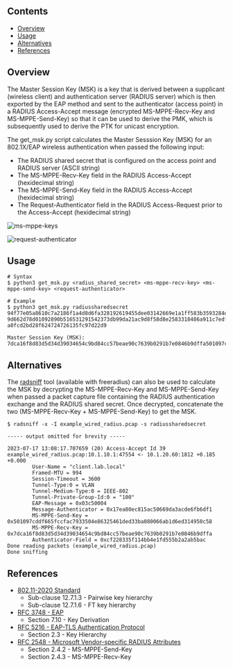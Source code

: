 ## Contents
* [Overview](https://github.com/Bodayngo/master-session-key/blob/development/README.md#overview)
* [Usage](https://github.com/Bodayngo/master-session-key/blob/development/README.md#usage)
* [Alternatives](https://github.com/Bodayngo/master-session-key/blob/development/README.md#alternatives)
* [References](https://github.com/Bodayngo/master-session-key/blob/development/README.md#references)

## Overview
The Master Session Key (MSK) is a key that is derived between a supplicant (wireless client) and authentication server (RADIUS server) which is then exported by the EAP method and sent to the authenticator (access point) in a RADIUS Access-Accept message (encrypted MS-MPPE-Recv-Key and MS-MPPE-Send-Key) so that it can be used to derive the PMK, which is subsequently used to derive the PTK for unicast encryption.

The get_msk.py script calculates the Master Sesssion Key (MSK) for an 802.1X/EAP wireless authentication when passed the following input: 
* The RADIUS shared secret that is configured on the access point and RADIUS server (ASCII string)
* The MS-MPPE-Recv-Key field in the RADIUS Access-Accept (hexidecimal string)
* The MS-MPPE-Send-Key field in the RADIUS Access-Accept (hexidecimal string)
* The Request-Authenticator field in the RADIUS Access-Request prior to the Access-Accept (hexidecimal string)

![ms-mppe-keys](https://github.com/Bodayngo/master-session-key/assets/97417803/c3f7c56b-f844-4214-b753-cab5e3c57b45)

![request-authenticator](https://github.com/Bodayngo/master-session-key/assets/97417803/f2e06f66-32b7-41b1-96c5-e9791ef93e12)


## Usage
```
# Syntax
$ python3 get_msk.py <radius_shared_secret> <ms-mppe-recv-key> <ms-mppe-send-key> <request-authenticator>

# Example
$ python3 get_msk.py radiussharedsecret 94f77e05a8610c7a2186f1a4d8d6fa328192619455dee03142669e1a1ff583b3593284d31c985edc78892a0414e54e527d55 9d662d78d01092890b516531291542373db99da21ac9d8f58d8e2583318486a911c7edfe7f17457f81c6a4169948936dabe4 a0fcd2bd28f624724726135fc97d22d9

Master Session Key (MSK):  7dca16f8d83d5d34d39034654c9bd84cc57beae90c7639b0291b7e0846b9dffa501097cddf665fccfac7933504e86325461ded33ba080066ab1d6ed314950c58
```


## Alternatives
The [radsniff](https://freeradius.org/radiusd/man/radsniff.html) tool (available with freeradius) can also be used to calculate the MSK by decrypting the MS-MPPE-Recv-Key and MS-MPPE-Send-Key when passed a packet capture file containing the RADIUS authentication exchange and the RADIUS shared secret. Once decrypted, concatenate the two (MS-MPPE-Recv-Key + MS-MPPE-Send-Key) to get the MSK.
```
$ radsniff -x -I example_wired_radius.pcap -s radiussharedsecret

----- output omitted for brevity -----

2023-07-17 13:08:17.707659 (20) Access-Accept Id 39 example_wired_radius.pcap:10.1.10.1:47554 <- 10.1.20.60:1812 +0.185 +0.000
        User-Name = "client.lab.local"
        Framed-MTU = 994
        Session-Timeout = 3600
        Tunnel-Type:0 = VLAN
        Tunnel-Medium-Type:0 = IEEE-802
        Tunnel-Private-Group-Id:0 = "100"
        EAP-Message = 0x03c50004
        Message-Authenticator = 0x17ea80ec815ac50669da3acde6fb6df1
        MS-MPPE-Send-Key = 0x501097cddf665fccfac7933504e86325461ded33ba080066ab1d6ed314950c58
        MS-MPPE-Recv-Key = 0x7dca16f8d83d5d34d39034654c9bd84cc57beae90c7639b0291b7e0846b9dffa
        Authenticator-Field = 0xcf228335f114bb4e1fd555b2a2ab5bac
Done reading packets (example_wired_radius.pcap)
Done sniffing
```


## References
* [802.11-2020 Standard](https://ieeexplore.ieee.org/document/9363693)
  * Sub-clause 12.7.1.3 - Pairwise key hierarchy
  * Sub-clause 12.7.1.6 - FT key hierarchy
* [RFC 3748 - EAP](https://datatracker.ietf.org/doc/html/rfc3748)
  * Section 7.10 - Key Derivation
* [RFC 5216 - EAP-TLS Authentication Protocol](https://datatracker.ietf.org/doc/html/rfc5216)
  * Section 2.3 - Key Hierarchy
* [RFC 2548 - Microsoft Vendor-specific RADIUS Attributes](https://datatracker.ietf.org/doc/html/rfc2548)
  * Section 2.4.2 - MS-MPPE-Send-Key
  * Section 2.4.3 - MS-MPPE-Recv-Key

